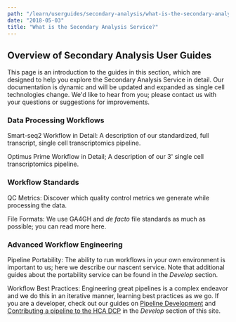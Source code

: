 ```yaml
---
path: "/learn/userguides/secondary-analysis/what-is-the-secondary-analysis-service"
date: "2018-05-03"
title: "What is the Secondary Analysis Service?"
---
```

## Overview of Secondary Analysis User Guides
This page is an introduction to the guides in this section, which are designed to help you explore the Secondary Analysis Service in detail. Our documentation is dynamic and will be updated and expanded as single cell technologies change. We'd like to hear from you; please contact us with your questions or suggestions for improvements.

### Data Processing Workflows
Smart-seq2 Workflow in Detail: A description of our standardized, full transcript, single cell transcriptomics pipeline.

Optimus Prime Workflow in Detail; A description of our 3' single cell transcriptomics pipeline.

### Workflow Standards
QC Metrics: Discover which quality control metrics we generate while processing the data.

File Formats: We use GA4GH and *de facto* file standards as much as possible; you can read more here.

### Advanced Workflow Engineering
Pipeline Portability: The ability to run workflows in your own environment is important to us; here we describe our nascent service. Note that additional guides about the portability service can be found in the *Develop* section.

Workflow Best Practices: Engineering great pipelines is a complex endeavor and we do this in an iterative manner, learning best practices as we go. If you are a developer, check out our guides on [Pipeline Development](/develop/development-guides/pipeline-development-guide) and [Contributing a pipeline to the HCA DCP](/develop/development-guides/contributing-a-pipeline-to-the-hca-dcp) in the *Develop* section of this site.


